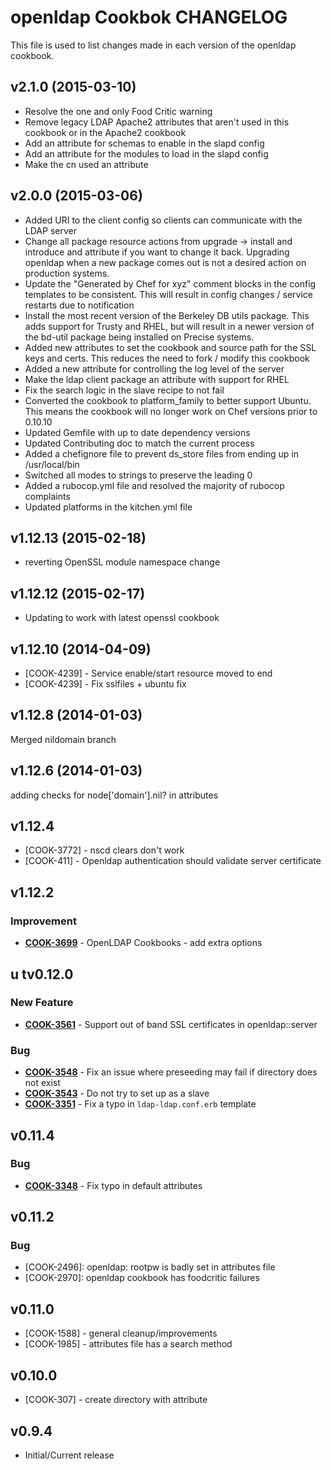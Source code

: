openldap Cookbok CHANGELOG
==========================
This file is used to list changes made in each version of the openldap cookbook.

v2.1.0 (2015-03-10)
-------------------
- Resolve the one and only Food Critic warning
- Remove legacy LDAP Apache2 attributes that aren't used in this cookbook or in the Apache2 cookbook
- Add an attribute for schemas to enable in the slapd config
- Add an attribute for the modules to load in the slapd config
- Make the cn used an attribute

v2.0.0 (2015-03-06)
-------------------
- Added URI to the client config so clients can communicate with the LDAP server
- Change all package resource actions from upgrade -> install and introduce and attribute if you want to change it back.  Upgrading openldap when a new package comes out is not a desired action on production systems.
- Update the "Generated by Chef for xyz" comment blocks in the config templates to be consistent.  This will result in config changes / service restarts due to notification
- Install the most recent version of the Berkeley DB utils package.  This adds support for Trusty and RHEL, but will result in a newer version of the bd-util package being installed on Precise systems.
- Added new attributes to set the cookbook and source path for the SSL keys and certs.  This reduces the need to fork / modify this cookbook
- Added a new attribute for controlling the log level of the server
- Make the ldap client package an attribute with support for RHEL
- Fix the search logic in the slave recipe to not fail
- Converted the cookbook to platform_family to better support Ubuntu.  This means the cookbook will no longer work on Chef versions prior to 0.10.10
- Updated Gemfile with up to date dependency versions
- Updated Contributing doc to match the current process
- Added a chefignore file to prevent ds_store files from ending up in /usr/local/bin
- Switched all modes to strings to preserve the leading 0
- Added a rubocop.yml file and resolved the majority of rubocop complaints
- Updated platforms in the kitchen.yml file

v1.12.13 (2015-02-18)
---------------------
- reverting OpenSSL module namespace change

v1.12.12 (2015-02-17)
---------------------
- Updating to work with latest openssl cookbook

v1.12.10 (2014-04-09)
---------------------
- [COOK-4239] - Service enable/start resource moved to end
- [COOK-4239] - Fix sslfiles + ubuntu fix


v1.12.8 (2014-01-03)
--------------------
Merged nildomain branch


v1.12.6 (2014-01-03)
--------------------
adding checks for node['domain'].nil? in attributes


v1.12.4
-------

- [COOK-3772] - nscd clears don't work
- [COOK-411]  - Openldap authentication should validate server certificate


v1.12.2
-------
### Improvement
- **[COOK-3699](https://tickets.chef.io/browse/COOK-3699)** - OpenLDAP Cookbooks - add extra options


u tv0.12.0
-------
### New Feature
- **[COOK-3561](https://tickets.chef.io/browse/COOK-3561)** - Support out of band SSL certificates in openldap::server

### Bug
- **[COOK-3548](https://tickets.chef.io/browse/COOK-3548)** - Fix an issue where preseeding may fail if directory does not exist
- **[COOK-3543](https://tickets.chef.io/browse/COOK-3543)** - Do not try to set up as a slave
- **[COOK-3351](https://tickets.chef.io/browse/COOK-3351)** - Fix a typo in `ldap-ldap.conf.erb` template


v0.11.4
-------
### Bug
- **[COOK-3348](https://tickets.chef.io/browse/COOK-3348)** - Fix typo in default attributes

v0.11.2
-------
### Bug
- [COOK-2496]: openldap: rootpw is badly set in attributes file
- [COOK-2970]: openldap cookbook has foodcritic failures

v0.11.0
-------
- [COOK-1588] - general cleanup/improvements
- [COOK-1985] - attributes file has a search method

v0.10.0
-------
- [COOK-307] - create directory with attribute

v0.9.4
-------
- Initial/Current release
